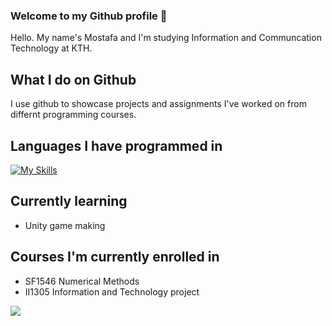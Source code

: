 ### Welcome to my Github profile 👋
Hello. My name's Mostafa and I'm studying Information and Communcation Technology at KTH.  
## What I do on Github
I use github to showcase projects and assignments I've worked on from differnt programming courses. 
## Languages I have programmed in
[![My Skills](https://skillicons.dev/icons?i=js,html,css,wasm,java)](https://skillicons.dev)
## Currently learning
* Unity game making

## Courses I'm currently enrolled in
* SF1546 Numerical Methods
* II1305 Information and Technology project

<!--
**MrFlamadak** is a ✨ _special_ ✨ repository because its `README.md` (this file) appears on your GitHub profile.

Here are some ideas to get you started:

- 🔭 I’m currently working on ...
currently solving algorithm and other programming problems in Elixir as well as creating a client-server socket framework in java.
- 🌱 I’m currently learning ...
- 👯 I’m looking to collaborate on ...
- 🤔 I’m looking for help with ...
- 💬 Ask me about ...
- 📫 How to reach me: ...
- 😄 Pronouns: ...
- ⚡ Fun fact: ...
-->

![](https://github-readme-stats.vercel.app/api/top-langs/?username=MrFlamadak&theme=dark&hide_border=false&include_all_commits=true&count_private=false&layout=compact)



